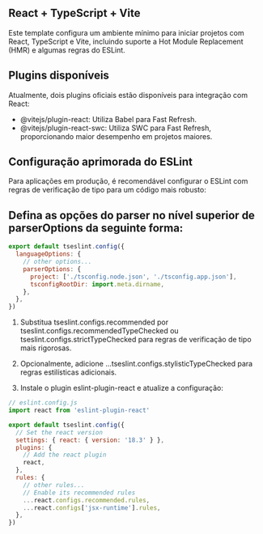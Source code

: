 ## React + TypeScript + Vite
Este template configura um ambiente mínimo para iniciar projetos com React, TypeScript e Vite, incluindo suporte a Hot Module Replacement (HMR) e algumas regras do ESLint.

## Plugins disponíveis
Atualmente, dois plugins oficiais estão disponíveis para integração com React:

* @vitejs/plugin-react: Utiliza Babel para Fast Refresh.
* @vitejs/plugin-react-swc: Utiliza SWC para Fast Refresh, proporcionando maior desempenho em projetos maiores.

## Configuração aprimorada do ESLint
Para aplicações em produção, é recomendável configurar o ESLint com regras de verificação de tipo para um código mais robusto:

## Defina as opções do parser no nível superior de parserOptions da seguinte forma:

```js
export default tseslint.config({
  languageOptions: {
    // other options...
    parserOptions: {
      project: ['./tsconfig.node.json', './tsconfig.app.json'],
      tsconfigRootDir: import.meta.dirname,
    },
  },
})
```

1. Substitua tseslint.configs.recommended por tseslint.configs.recommendedTypeChecked ou tseslint.configs.strictTypeChecked para regras de verificação de tipo mais rigorosas.

2. Opcionalmente, adicione ...tseslint.configs.stylisticTypeChecked para regras estilísticas adicionais.

3. Instale o plugin eslint-plugin-react e atualize a configuração:

```js
// eslint.config.js
import react from 'eslint-plugin-react'

export default tseslint.config({
  // Set the react version
  settings: { react: { version: '18.3' } },
  plugins: {
    // Add the react plugin
    react,
  },
  rules: {
    // other rules...
    // Enable its recommended rules
    ...react.configs.recommended.rules,
    ...react.configs['jsx-runtime'].rules,
  },
})
```
